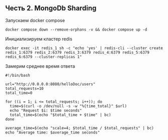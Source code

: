 ## Честь 2. MongoDb Sharding

Запускаем docker compose
```shell
docker compose down --remove-orphans -v && docker compose up -d
```

Инициализируем кластер redis
```shell
docker exec -it redis_1 sh -c "echo 'yes' | redis-cli --cluster create redis_1:6379 redis_2:6379 redis_3:6379 redis_4:6379 redis_5:6379 redis_6:6379 --cluster-replicas 1"
```

Замерим среднее время ответа
```shell
#!/bin/bash

url="http://0.0.0.0:8080/helloDoc/users"
total_requests=10
total_time=0

for ((i = 1; i <= total_requests; i++)); do
  time=$(curl -o /dev/null -s -w "%{time_total}" $url)
  echo "Request $i: $time seconds"
  total_time=$(echo "$total_time + $time" | bc)
done

average_time=$(echo "scale=4; $total_time / $total_requests" | bc)
echo "Average time: $average_time seconds"

```